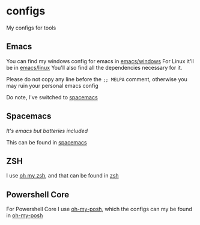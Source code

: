 # configs
My configs for tools


## Emacs

You can find my windows config for emacs in [emacs/windows](./emacs/windows)
For Linux it'll be in [emacs/linux](./emacs/windows)
You'll also find all the dependencies necessary for it.

Please do not copy any line before the `;; MELPA` comment, otherwise you may ruin your personal emacs config

Do note, I've switched to [spacemacs](https://spacemacs.org)

## Spacemacs

*It's emacs but batteries included*

This can be found in [spacemacs](./spacemacs)

## ZSH

I use [oh my zsh](https://ohmyz.sh/), and that can be found in [zsh](./zsh)

## Powershell Core

For Powershell Core I use [oh-my-posh](https://ohmyposh.dev/), which the configs can my be found in [oh-my-posh](./oh-my-posh)
